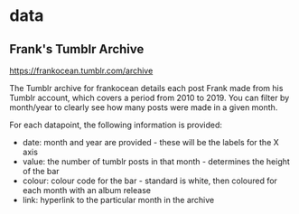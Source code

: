 # data

## Frank's Tumblr Archive

https://frankocean.tumblr.com/archive 

The Tumblr archive for frankocean details each post Frank made from his Tumblr account, which covers a period from 2010 to 2019. You can filter by month/year to clearly see how many posts were made in a given month. 

For each datapoint, the following information is provided:

+ date: month and year are provided - these will be the labels for the X axis
+ value: the number of tumblr posts in that month - determines the height of the bar
+ colour: colour code for the bar - standard is white, then coloured for each month with an album release
+ link: hyperlink to the particular month in the archive
